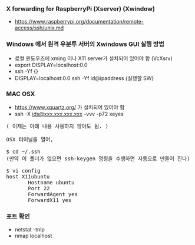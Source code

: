 ### X forwarding for RaspberryPi (Xserver) (Xwindow)
- https://www.raspberrypi.org/documentation/remote-access/ssh/unix.md

### Windows 에서 원격 우분투 서버의 Xwindows GUI 실행 방법
- 로컬 윈도우즈에 xming 이나 X11 server가 설치되어 있어야 함 (VcXsrv)
- export DISPLAY=localhost:0.0
- ssh -Yf {}
- DISPLAY=localhost:0.0 ssh -Yf id@ipaddress {실행할 SW}

### MAC OSX
- https://www.xquartz.org/ 가 설치되어 있어야 함
- ssh -X ids@xxx.xxx.xxx.xxx -vvv -p72 xeyes

<pre>
( 이제는 아래 내용 사용하지 않아도 됨. )

OSX 터미널을 열어,

$ cd ~/.ssh
(만약 이 폴더가 없으면 ssh-keygen 명령을 수행하면 자동으로 만들어 진다)

$ vi config
host X11ubuntu
       Hostname ubuntu
       Port 22
       ForwardAgent yes
       ForwardX11 yes
</pre>

### 포트 확인
- netstat -tnlp
- nmap localhost
